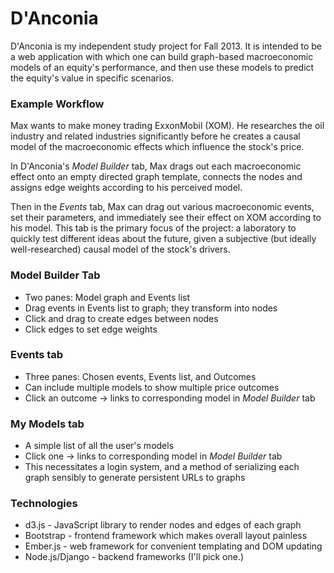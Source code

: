 D'Anconia
=========

D'Anconia is my independent study project for Fall 2013. It is intended to be a web application with which one can build graph-based macroeconomic models of an equity's performance, and then use these models to predict the equity's value in specific scenarios.

### Example Workflow
Max wants to make money trading ExxonMobil (XOM). He researches the oil industry and related industries significantly before he creates a causal model of the macroeconomic effects which influence the stock's price.

In D'Anconia's *Model Builder* tab, Max drags out each macroeconomic effect onto an empty directed graph template, connects the nodes and assigns edge weights according to his perceived model.

Then in the *Events* tab, Max can drag out various macroeconomic events, set their parameters, and immediately see their effect on XOM according to his model. This tab is the primary focus of the project: a laboratory to quickly test different ideas about the future, given a subjective (but ideally well-researched) causal model of the stock's drivers.

### Model Builder Tab
  - Two panes:  Model graph and Events list
  - Drag events in Events list to graph; they transform into nodes
  - Click and drag to create edges between nodes
  - Click edges to set edge weights

### Events tab
  - Three panes:  Chosen events, Events list, and Outcomes
  - Can include multiple models to show multiple price outcomes
  - Click an outcome -> links to corresponding model in *Model Builder* tab

### My Models tab
  - A simple list of all the user's models
  - Click one -> links to corresponding model in *Model Builder* tab
  - This necessitates a login system, and a method of serializing each graph sensibly to generate persistent URLs to graphs

### Technologies
  - d3.js - JavaScript library to render nodes and edges of each graph
  - Bootstrap - frontend framework which makes overall layout painless
  - Ember.js - web framework for convenient templating and DOM updating
  - Node.js/Django - backend frameworks (I'll pick one.)
